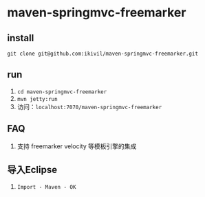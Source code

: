 # maven-springmvc-freemarker
## install
`git clone git@github.com:ikivil/maven-springmvc-freemarker.git`
## run
1. `cd maven-springmvc-freemarker`
2. `mvn jetty:run`
3. 访问：`localhost:7070/maven-springmvc-freemarker`
## FAQ
1. 支持 freemarker velocity 等模板引擎的集成
## 导入Eclipse
1. `Import - Maven - OK`